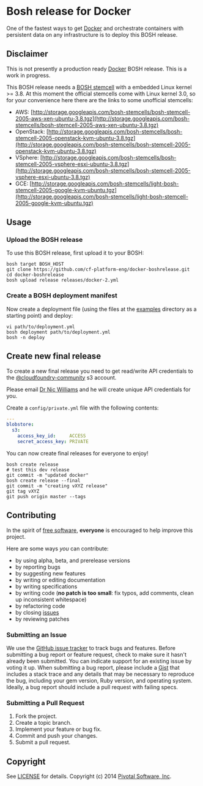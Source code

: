 # Bosh release for Docker

One of the fastest ways to get [Docker](https://www.docker.io/) and orchestrate containers with persistent data on any infrastructure is to deploy this BOSH release.

## Disclaimer

This is not presently a production ready [Docker](https://www.docker.io/) BOSH release. This is a work in progress.

This BOSH release needs a [BOSH stemcell](http://bosh_artifacts.cfapps.io/file_collections?type=stemcells) with a embedded Linux kernel >= 3.8. At this moment the official stemcells come with Linux kernel 3.0, so for your convenience here there are the links to some unofficial stemcells:

* AWS: [http://storage.googleapis.com/bosh-stemcells/bosh-stemcell-2005-aws-xen-ubuntu-3.8.tgz](http://storage.googleapis.com/bosh-stemcells/bosh-stemcell-2005-aws-xen-ubuntu-3.8.tgz)
* OpenStack: [http://storage.googleapis.com/bosh-stemcells/bosh-stemcell-2005-openstack-kvm-ubuntu-3.8.tgz](http://storage.googleapis.com/bosh-stemcells/bosh-stemcell-2005-openstack-kvm-ubuntu-3.8.tgz)
* VSphere: [http://storage.googleapis.com/bosh-stemcells/bosh-stemcell-2005-vsphere-esxi-ubuntu-3.8.tgz](http://storage.googleapis.com/bosh-stemcells/bosh-stemcell-2005-vsphere-esxi-ubuntu-3.8.tgz)
* GCE: [http://storage.googleapis.com/bosh-stemcells/light-bosh-stemcell-2005-google-kvm-ubuntu.tgz](http://storage.googleapis.com/bosh-stemcells/light-bosh-stemcell-2005-google-kvm-ubuntu.tgz)

## Usage

### Upload the BOSH release

To use this BOSH release, first upload it to your BOSH:

```
bosh target BOSH_HOST
git clone https://github.com/cf-platform-eng/docker-boshrelease.git
cd docker-boshrelease
bosh upload release releases/docker-2.yml
```

### Create a BOSH deployment manifest

Now create a deployment file (using the files at the [examples](https://github.com/cf-platform-eng/docker-boshrelease/tree/master/examples) directory as a starting point) and deploy:

```
vi path/to/deployment.yml
bosh deployment path/to/deployment.yml
bosh -n deploy
```

## Create new final release

To create a new final release you need to get read/write API credentials to the [@cloudfoundry-community](https://github.com/cloudfoundry-community) s3 account.

Please email [Dr Nic Williams](mailto:&#x64;&#x72;&#x6E;&#x69;&#x63;&#x77;&#x69;&#x6C;&#x6C;&#x69;&#x61;&#x6D;&#x73;&#x40;&#x67;&#x6D;&#x61;&#x69;&#x6C;&#x2E;&#x63;&#x6F;&#x6D;) and he will create unique API credentials for you.

Create a `config/private.yml` file with the following contents:

``` yaml
---
blobstore:
  s3:
    access_key_id:     ACCESS
    secret_access_key: PRIVATE
```

You can now create final releases for everyone to enjoy!

```
bosh create release
# test this dev release
git commit -m "updated docker"
bosh create release --final
git commit -m "creating vXYZ release"
git tag vXYZ
git push origin master --tags
```

## Contributing

In the spirit of [free software](http://www.fsf.org/licensing/essays/free-sw.html), **everyone** is encouraged to help improve this project.

Here are some ways *you* can contribute:

* by using alpha, beta, and prerelease versions
* by reporting bugs
* by suggesting new features
* by writing or editing documentation
* by writing specifications
* by writing code (**no patch is too small**: fix typos, add comments, clean up inconsistent whitespace)
* by refactoring code
* by closing [issues](https://github.com/cf-platform-eng/docker-boshrelease/issues)
* by reviewing patches


### Submitting an Issue
We use the [GitHub issue tracker](https://github.com/cf-platform-eng/docker-boshrelease/issues) to track bugs and features.
Before submitting a bug report or feature request, check to make sure it hasn't already been submitted. You can indicate
support for an existing issue by voting it up. When submitting a bug report, please include a
[Gist](http://gist.github.com/) that includes a stack trace and any details that may be necessary to reproduce the bug,
including your gem version, Ruby version, and operating system. Ideally, a bug report should include a pull request with
 failing specs.


### Submitting a Pull Request

1. Fork the project.
2. Create a topic branch.
3. Implement your feature or bug fix.
4. Commit and push your changes.
5. Submit a pull request.

## Copyright

See [LICENSE](https://github.com/cf-platform-eng/docker-boshrelease/blob/master/LICENSE) for details.
Copyright (c) 2014 [Pivotal Software, Inc](http://www.gopivotal.com/).
